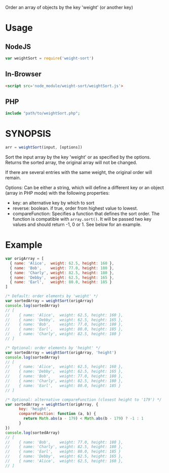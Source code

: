 Order an array of objects by the key 'weight' (or another key)

# Usage
## NodeJS
```js
var weightSort = require('weight-sort')
```

## In-Browser
```html
<script src='node_module/weight-sort/weightSort.js'>
```

## PHP
```php
include "path/to/weightSort.php";
```

# SYNOPSIS
```js
arr = weightSort(input, [options])
```

Sort the input array by the key 'weight' or as specified by the options.
Returns the sorted array, the original array will not be changed.

If there are several entries with the same weight, the original order will
remain.

Options:
Can be either a string, which will define a different key or an object (array in PHP mode) with the following properties:
* key: an alternative key by which to sort
* reverse: boolean. if true, order from highest value to lowest.
* compareFunction: Specifies a function that defines the sort order. The function is compatible with `array.sort()`. It will be passed two key values and should return -1, 0 or 1. See below for an example.

# Example
```js
var origArray = [
  { name: 'Alice',  weight: 62.5, height: 160 },
  { name: 'Bob',    weight: 77.0, height: 180 },
  { name: 'Charly', weight: 82.5, height: 180 },
  { name: 'Debby',  weight: 62.5, height: 165 },
  { name: 'Earl',   weight: 80.0, height: 185 }
]

/* Default: order elements by 'weight' */
var sortedArray = weightSort(origArray)
console.log(sortedArray)
// [
//    { name: 'Alice',  weight: 62.5, height: 160 },
//    { name: 'Debby',  weight: 62.5, height: 165 },
//    { name: 'Bob',    weight: 77.0, height: 180 },
//    { name: 'Earl',   weight: 80.0, height: 185 },
//    { name: 'Charly', weight: 82.5, height: 180 }
// ]

/* Optional: order elements by 'height' */
var sortedArray = weightSort(origArray, 'height')
console.log(sortedArray)
// [
//    { name: 'Alice',  weight: 62.5, height: 160 },
//    { name: 'Debby',  weight: 62.5, height: 165 },
//    { name: 'Bob',    weight: 77.0, height: 180 },
//    { name: 'Charly', weight: 82.5, height: 180 },
//    { name: 'Earl',   weight: 80.0, height: 185 }
// ]

/* Optional: alternative compareFunction (closest height to '179') */
var sortedArray = weightSort(origArray, {
      key: 'height',
      compareFunction: function (a, b) {
        return Math.abs(a - 179) < Math.abs(b - 179) ? -1 : 1
      }
})
console.log(sortedArray)
// [
//    { name: 'Bob',    weight: 77.0, height: 180 },
//    { name: 'Charly', weight: 82.5, height: 180 },
//    { name: 'Earl',   weight: 80.0, height: 185 }
//    { name: 'Debby',  weight: 62.5, height: 165 },
//    { name: 'Alice',  weight: 62.5, height: 160 },
// ]

```
